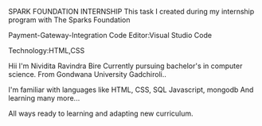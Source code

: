 



SPARK FOUNDATION INTERNSHIP 
This task I created during my internship program with The Sparks Foundation

Payment-Gateway-Integration
Code Editor:Visual Studio Code

Technology:HTML,CSS



Hii I'm Nividita Ravindra Bire
Currently pursuing bachelor's in computer science.
From Gondwana University Gadchiroli..

I'm familiar with languages like HTML, CSS, SQL Javascript, mongodb
And learning many more...



All ways ready to learning and adapting new curriculum.


